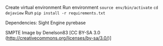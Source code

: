Create virtual environment
Run environment ```source env/bin/activate```
```cd dejaview```
Run ```pip install -r requirements.txt```

Dependencies:
Sight Engine
pyrebase

SMPTE Image by Denelson83 [CC BY-SA 3.0 (http://creativecommons.org/licenses/by-sa/3.0/)]